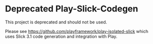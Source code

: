 # Deprecated Play-Slick-Codegen

This project is deprecated and should not be used.

Please see https://github.com/playframework/play-isolated-slick which uses Slick 3.1 code generation and integration with Play.